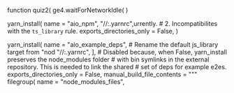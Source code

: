 function quiz2(
ge4.waitForNetworkIdle(
)

yarn_install(
    name = "aio_npm",
        "//:.yarnrc",urrently.
    #  2. Incompatibilites with the `ts_library` rule.
    exports_directories_only = False,
)

yarn_install(
    name = "aio_example_deps",
    # Rename the default js_library target from "nod
        "//:.yarnrc",
    ],
    # Disabled because, when False, yarn_install preserves the node_modules folder
    # with bin symlinks in the external repository. This is needed to link the shared
    # set of deps for example e2es.
    exports_directories_only = False,
    manual_build_file_contents = """\
filegroup(
    name = "node_modules_files",
